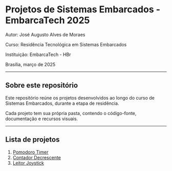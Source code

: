 # Projetos de Sistemas Embarcados - EmbarcaTech 2025

Autor: José Augusto Alves de Moraes

Curso: Residência Tecnológica em Sistemas Embarcados

Instituição: EmbarcaTech - HBr

Brasília, março de 2025

---

## Sobre este repositório

Este repositório reúne os projetos desenvolvidos ao longo do curso de Sistemas Embarcados, durante a etapa de residência.  

Cada projeto tem sua própria pasta, contendo o código-fonte, documentação e recursos visuais.

---

## Lista de projetos

1. [Pomodoro Timer](./projetos/pomodoro_timer/README.md)
2. [Contador Decrescente](./projetos/contador_decrescente/README.md)
3. [Leitor Joystick](./projetos/leitura_joystick/README.md)
